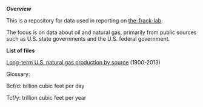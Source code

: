 ***Overview***

This is a repository for data used in reporting on [the-frack-lab](http://beaconreader.com/projects/the-frack-lab).

The focus is on data about oil and natural gas, primarily from public sources such as U.S. state governments and the U.S. federal government.


**List of files**

[Long-term U.S. natural gas production by source](https://github.com/the-frack-lab/data/blob/master/natural-gas/US-long-term/data.csv) (1900-2013)

Glossary:

Bcf/d: billion cubic feet per day

Tcf/y: trillion cubic feet per year
